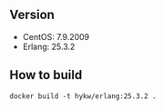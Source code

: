 ## Version
- CentOS: 7.9.2009
- Erlang: 25.3.2

## How to build

```
docker build -t hykw/erlang:25.3.2 .
```
